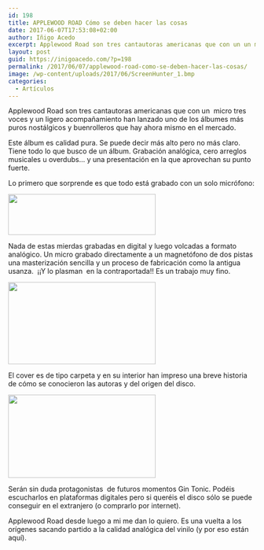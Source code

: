 ```yaml
---
id: 198
title: APPLEWOOD ROAD Cómo se deben hacer las cosas
date: 2017-06-07T17:53:08+02:00
author: Iñigo Acedo
excerpt: Applewood Road son tres cantautoras americanas que con un un micro tres voces y un ligero acompañamiento han lanzado uno de los álbumes más puros nostálgicos y buenrolleros que hay ahora mismo en el mercado.
layout: post
guid: https://inigoacedo.com/?p=198
permalink: /2017/06/07/applewood-road-como-se-deben-hacer-las-cosas/
image: /wp-content/uploads/2017/06/ScreenHunter_1.bmp
categories:
  - Artículos
---
```

Applewood Road son tres cantautoras americanas que con un  micro tres voces y un ligero acompañamiento han lanzado uno de los álbumes más puros nostálgicos y buenrolleros que hay ahora mismo en el mercado.

<!--more-->

Este álbum es calidad pura. Se puede decir más alto pero no más claro. Tiene todo lo que busco de un álbum. Grabación analógica, cero arreglos musicales u overdubs&#8230; y una presentación en la que aprovechan su punto fuerte.

Lo primero que sorprende es que todo está grabado con un solo micrófono:

[<img class="alignnone size-medium wp-image-201" src="https://inigoacedo.com/wp-content/uploads/2017/06/ScreenHunter_3-300x83.bmp" alt="" width="300" height="83" srcset="https://inigoacedo.com/wp-content/uploads/2017/06/ScreenHunter_3-300x83.bmp 300w, https://inigoacedo.com/wp-content/uploads/2017/06/ScreenHunter_3-768x213.bmp 768w, https://inigoacedo.com/wp-content/uploads/2017/06/ScreenHunter_3-1024x284.bmp 1024w, https://inigoacedo.com/wp-content/uploads/2017/06/ScreenHunter_3.bmp 1051w" sizes="(max-width: 300px) 100vw, 300px" />](https://inigoacedo.com/wp-content/uploads/2017/06/ScreenHunter_3.bmp)

Nada de estas mierdas grabadas en digital y luego volcadas a formato analógico. Un micro grabado directamente a un magnetófono de dos pistas una masterización sencilla y un proceso de fabricación como la antigua usanza.  ¡¡Y lo plasman  en la contraportada!! Es un trabajo muy fino.

[<img class="alignnone size-medium wp-image-200" src="https://inigoacedo.com/wp-content/uploads/2017/06/ScreenHunter_2-300x167.bmp" alt="" width="300" height="167" srcset="https://inigoacedo.com/wp-content/uploads/2017/06/ScreenHunter_2-300x167.bmp 300w, https://inigoacedo.com/wp-content/uploads/2017/06/ScreenHunter_2-768x428.bmp 768w, https://inigoacedo.com/wp-content/uploads/2017/06/ScreenHunter_2.bmp 881w" sizes="(max-width: 300px) 100vw, 300px" />](https://inigoacedo.com/wp-content/uploads/2017/06/ScreenHunter_2.bmp)

El cover es de tipo carpeta y en su interior han impreso una breve historia de cómo se conocieron las autoras y del origen del disco.

<img class="alignnone size-medium wp-image-202" src="https://i1.wp.com/inigoacedo.com/wp-content/uploads/2017/06/IMG_20170607_172344.jpg?resize=300%2C169&#038;ssl=1" alt="" width="300" height="169" srcset="https://i1.wp.com/inigoacedo.com/wp-content/uploads/2017/06/IMG_20170607_172344.jpg?resize=300%2C169&ssl=1 300w, https://i1.wp.com/inigoacedo.com/wp-content/uploads/2017/06/IMG_20170607_172344.jpg?resize=768%2C432&ssl=1 768w, https://i1.wp.com/inigoacedo.com/wp-content/uploads/2017/06/IMG_20170607_172344.jpg?resize=1024%2C576&ssl=1 1024w, https://i1.wp.com/inigoacedo.com/wp-content/uploads/2017/06/IMG_20170607_172344.jpg?w=1575&ssl=1 1575w" sizes="(max-width: 300px) 100vw, 300px" data-recalc-dims="1" /> 

Serán sin duda protagonistas  de futuros momentos Gin Tonic. Podéis escucharlos en plataformas digitales pero si queréis el disco sólo se puede conseguir en el extranjero (o comprarlo por internet).

Applewood Road desde luego a mi me dan lo quiero. Es una vuelta a los orígenes sacando partido a la calidad analógica del vinilo (y por eso están aquí).

&nbsp;